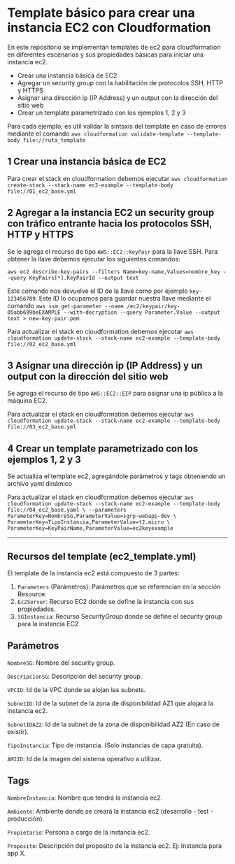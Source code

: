 # Template básico para crear una instancia EC2 con Cloudformation

En este repositorio se implementan templates de ec2 para cloudformation en diferentes escenarios y sus propiedades básicas para iniciar una instancia ec2.

- Crear una instancia básica de EC2
- Agregar un security group con la habilitación de protocolos SSH, HTTP y HTTPS
- Asignar una dirección ip (IP Address) y un output con la dirección del sitio web
- Crear un template parametrizado con los ejemplos 1, 2 y 3

Para cada ejemplo, es útil validar la sintaxis del template en caso de errores mediante el comando `aws cloudformation validate-template --template-body file://ruta_template`

## 1 Crear una instancia básica de EC2

Para crear el stack en cloudformation debemos ejecutar `aws cloudformation create-stack --stack-name ec2-example --template-body file://01_ec2_base.yml`

## 2 Agregar a la instancia EC2 un security group con tráfico entrante hacia los protocolos SSH, HTTP y HTTPS

Se le agrega el recurso de tipo `AWS::EC2::KeyPair` para la llave SSH. Para obtener la llave debemos ejecutar los siguientes comandos:

`aws ec2 describe-key-pairs --filters Name=key-name,Values=nombre_key --query KeyPairs[*].KeyPairId --output text`

Este comando nos devuelve el ID de la llave como por ejemplo `key-123456789`.
Este ID lo ocupamos para guardar nuestra llave mediante el comando `aws ssm get-parameter --name /ec2/keypair/key-05abb699beEXAMPLE --with-decryption --query Parameter.Value --output text > new-key-pair.pem`

Para actualizar el stack en cloudformation debemos ejecutar `aws cloudformation update-stack --stack-name ec2-example --template-body file://02_ec2_base.yml`

## 3 Asignar una dirección ip (IP Address) y un output con la dirección del sitio web

Se agrega el recurso de tipo `AWS::EC2::EIP` para asignar una ip pública a la máquina EC2.

Para actualizar el stack en cloudformation debemos ejecutar `aws cloudformation update-stack --stack-name ec2-example --template-body file://03_ec2_base.yml`

## 4 Crear un template parametrizado con los ejemplos 1, 2 y 3

Se actualiza el template ec2, agregándole parámetros y tags obteniendo un archivo yaml dinámico

Para actualizar el stack en cloudformation debemos ejecutar 
`aws cloudformation update-stack --stack-name ec2-example --template-body file://04_ec2_base.yaml \
--parameters ParameterKey=NombreSG,ParameterValue=sgrp-webapp-dev \
ParameterKey=TipoInstancia,ParameterValue=t2.micro \
ParameterKey=KeyPairName,ParameterValue=ec2keyexample`

------------------------------------------------------------------------

## Recursos del template (ec2_template.yml)

El template de la instancia ec2 está compuesto de 3 partes:
1. `Parameters` (Parámetros): Parámetros que se referencian en la sección Resource.
2. `Ec2Server`: Recurso EC2 donde se define la instancia con sus propiedades.
3. `SGInstancia`: Recurso SecurityGroup donde se define el security group para la instancia EC2

## Parámetros

`NombreSG`: Nombre del security group.

`DescripcionSG`: Descripción del security group.

`VPCID`: Id de la VPC donde se alojan las subnets.

`SubnetID`: Id de la subnet de la zona de disponibilidad AZ1 que alojará la instancia ec2.

`SubnetIDAZ2`: Id de la subnet de la zona de disponibilidad AZ2 (En caso de existir).

`TipoInstancia`: Tipo de instancia. (Solo instancias de capa gratuita).

`AMIID`: Id de la imagen del sistema operativo a utilizar.

## Tags
`NombreInstancia`: Nombre que tendrá la instancia ec2.

`Ambiente`: Ambiente donde se creará la instancia ec2 (desarrollo - test - producción).

`Propietario`: Persona a cargo de la instancia ec2.

`Proposito`: Descripción del proposito de la instancia ec2. Ej: Instancia para app X.